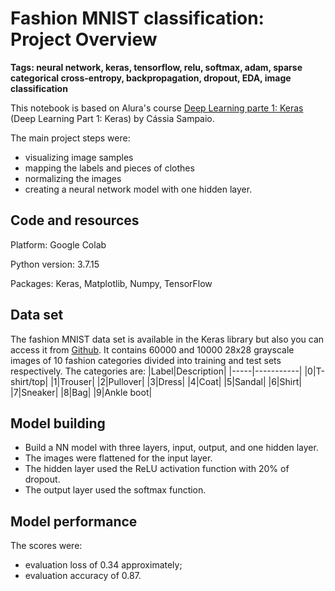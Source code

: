 # Fashion MNIST classification: Project Overview

**Tags: neural network, keras, tensorflow, relu, softmax, adam, sparse categorical cross-entropy, backpropagation, dropout, EDA, image classification**

This notebook is based on Alura's course [Deep Learning parte 1: Keras](https://cursos.alura.com.br/course/deep-learning-introducao-com-keras) (Deep Learning Part 1: Keras) by Cássia Sampaio.

The main project steps were:

- visualizing image samples
- mapping the labels and pieces of clothes
- normalizing the images
- creating a neural network model with one hidden layer.

## Code and resources

Platform: Google Colab

Python version: 3.7.15

Packages: Keras, Matplotlib, Numpy, TensorFlow

## Data set

The fashion MNIST data set is available in the Keras library but also you can access it from [Github](https://github.com/zalandoresearch/fashion-mnist).
It contains 60000 and 10000 28x28 grayscale images of 10 fashion categories divided into training and test sets respectively.
The categories are:
|Label|Description|
|-----|-----------|
|0|T-shirt/top|
|1|Trouser|
|2|Pullover|
|3|Dress|
|4|Coat|
|5|Sandal|
|6|Shirt|
|7|Sneaker|
|8|Bag|
|9|Ankle boot|

## Model building

- Build a NN model with three layers, input, output, and one hidden layer.
- The images were flattened for the input layer.
- The hidden layer used the ReLU activation function with 20% of dropout.
- The output layer used the softmax function.

## Model performance

The scores were:
- evaluation loss of 0.34 approximately;
- evaluation accuracy of 0.87.
